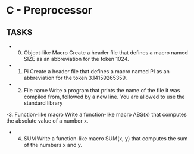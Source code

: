 # C - Preprocessor

## TASKS

- 0. Object-like Macro
Create a header file that defines a macro named SIZE as an abbreviation for the token 1024.

- 1. Pi
Create a header file that defines a macro named PI as an abbreviation for the token 3.14159265359.

- 2. File name
Write a program that prints the name of the file it was compiled from, followed by a new line.
You are allowed to use the standard library

 -3. Function-like macro
Write a function-like macro ABS(x) that computes the absolute value of a number x.

- 4. SUM
Write a function-like macro SUM(x, y) that computes the sum of the numbers x and y.
